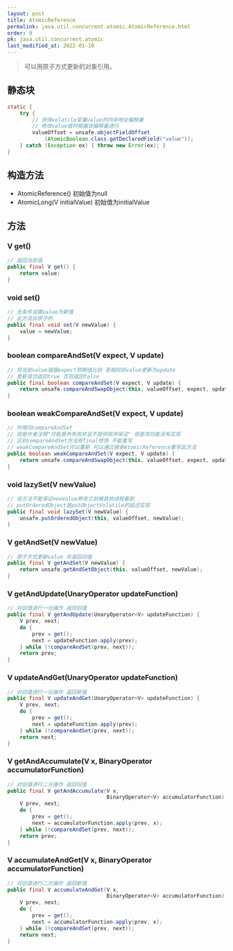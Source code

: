 ```yaml
---
layout: post
title: AtomicReference
permalink: java.util.concurrent.atomic.AtomicReference.html
order: 9
pk: java.util.concurrent.atomic
last_modified_at: 2022-01-10
---
```

> 可以用原子方式更新的对象引用。

## 静态块
```java
static {
    try {
        // 获得volatile变量value的内存地址偏移量
        // 修改value值时根据该偏移量进行
        valueOffset = unsafe.objectFieldOffset
            (AtomicBoolean.class.getDeclaredField("value"));
    } catch (Exception ex) { throw new Error(ex); }
}
```

## 构造方法
- AtomicReference() 初始值为null  
- AtomicLong(V initialValue) 初始值为initialValue  

## 方法
### V get()
```java
// 返回当前值
public final V get() {
    return value;
}
```

### void set()
```java
// 无条件设置value为新值
// 此方法非原子的
public final void set(V newValue) {
    value = newValue;
}
```

### boolean compareAndSet(V expect, V update)
```java
// 将当前value值跟expect预期值比较 若相同将value更新为update
// 更新成功返回true 否则返回false
public final boolean compareAndSet(V expect, V update) {
    return unsafe.compareAndSwapObject(this, valueOffset, expect, update);
}
```

### boolean weakCompareAndSet(V expect, V update)
```java
// 作用同compareAndSet 
// 但是作者注释"可能意外失败并且不提供排序保证" 但是改功能没有实现 
// 区别compareAndSet方法有final修饰 不能重写
// weakCompareAndSet可以重新 可以通过继承AtomicReference重写此方法
public boolean weakCompareAndSet(V expect, V update) {
    return unsafe.compareAndSwapObject(this, valueOffset, expect, update);
}
```

### void lazySet(V newValue)
```java
// 该方法不能保证newValue修改立刻被其他线程看到
// putOrderedObject是putObjectVolatile的延迟实现
public final void lazySet(V newValue) {
    unsafe.putOrderedObject(this, valueOffset, newValue);
}
```

### V getAndSet(V newValue)
```java
// 原子方式更新value 并返回旧值
public final V getAndSet(V newValue) {
    return unsafe.getAndSetObject(this, valueOffset, newValue);
}
```

### V getAndUpdate(UnaryOperator<V> updateFunction)
```java
// 对旧值进行一元操作 返回旧值
public final V getAndUpdate(UnaryOperator<V> updateFunction) {
    V prev, next;
    do {
        prev = get();
        next = updateFunction.apply(prev);
    } while (!compareAndSet(prev, next));
    return prev;
}
```

### V updateAndGet(UnaryOperator<V> updateFunction)
```java
// 对旧值进行一元操作 返回新值
public final V updateAndGet(UnaryOperator<V> updateFunction) {
    V prev, next;
    do {
        prev = get();
        next = updateFunction.apply(prev);
    } while (!compareAndSet(prev, next));
    return next;
}
```

### V getAndAccumulate(V x, BinaryOperator<V> accumulatorFunction)
```java
// 对旧值进行二元操作 返回旧值
public final V getAndAccumulate(V x,
                                BinaryOperator<V> accumulatorFunction) {
    V prev, next;
    do {
        prev = get();
        next = accumulatorFunction.apply(prev, x);
    } while (!compareAndSet(prev, next));
    return prev;
}
```

### V accumulateAndGet(V x, BinaryOperator<V> accumulatorFunction)
```java
// 对旧值进行二元操作 返回新值
public final V accumulateAndGet(V x,
                                BinaryOperator<V> accumulatorFunction) {
    V prev, next;
    do {
        prev = get();
        next = accumulatorFunction.apply(prev, x);
    } while (!compareAndSet(prev, next));
    return next;
}
```
